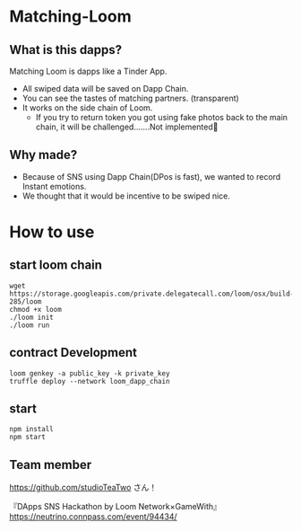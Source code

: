 # Matching-Loom

## What is this dapps?
Matching Loom is dapps like a Tinder App.

- All swiped data will be saved on Dapp Chain.
- You can see the tastes of matching partners. (transparent)
- It works on the side chain of Loom.
  - If you try to return token you got using fake photos back to the main chain, it will be challenged…….Not implemented🙇

## Why made?
- Because of SNS using Dapp Chain(DPos is fast), we wanted to record Instant emotions.
- We thought that it would be incentive to be swiped nice.

# How to use

## start loom chain
```command:install loom & start
wget https://storage.googleapis.com/private.delegatecall.com/loom/osx/build-285/loom
chmod +x loom
./loom init
./loom run
```

## contract Development
```command:createkey & deploy contract to loom chain 
loom genkey -a public_key -k private_key
truffle deploy --network loom_dapp_chain
```

## start
```command:start app
npm install
npm start
```

## Team member
https://github.com/studioTeaTwo さん！

『DApps SNS Hackathon by Loom Network×GameWith』
https://neutrino.connpass.com/event/94434/
